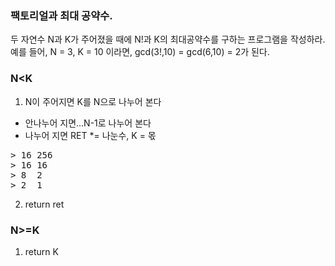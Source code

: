 ### 팩토리얼과 최대 공약수.
두 자연수 N과 K가 주어졌을 때에 N!과 K의 최대공약수를 구하는 프로그램을 작성하라.
예를 들어, N = 3, K = 10 이라면, gcd(3!,10) = gcd(6,10) = 2가 된다.

### N<K
1. N이 주어지면 K를 N으로 나누어 본다
* 안나누어 지면...N-1로 나누어 본다
* 나누어 지면 RET *= 나눈수, K = 몫
<pre>
> 16 256
> 16 16
> 8  2
> 2  1
</pre>
2. return ret

### N>=K 
1. return K
